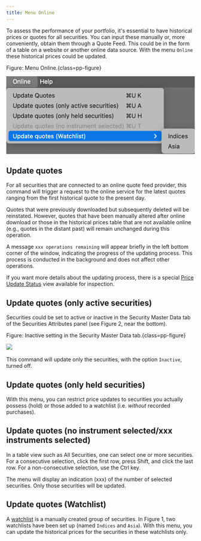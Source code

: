 ```yaml
---
title: Menu Online
---
```


To assess the performance of your portfolio, it's essential to have historical prices or quotes for all securities. You can input these manually or, more conveniently, obtain them through a Quote Feed. This could be in the form of a table on a website or another online data source. With the menu `Online` these historical prices could be updated.

Figure: Menu Online.{class=pp-figure}

![](./mnu-online.png)


## Update quotes
For all securities that are connected to an online quote feed provider, this command will trigger a request to the online service for the latest quotes ranging from the first historical quote to the present day.

Quotes that were previously downloaded but subsequently deleted will be reinstated. However, quotes that have been manually altered after online download or those in the historical prices table that are not available online (e.g., quotes in the distant past) will remain unchanged during this operation.

A message `xxx operations remaining` will appear briefly in the left bottom corner of the window, indicating the progress of the updating process. This process is conducted in the background and does not affect other operations.

If you want more details about the updating process, there is a special [Price Update Status](./view/general-data/price-update-status.md) view available for inspection.

## Update quotes (only active securities)

Securities could be set to active or inactive in the Security Master Data tab of the Securities Attributes panel (see Figure 2, near the bottom).

Figure: Inactive setting in the Security Master Data tab.{class=pp-figure}

![](../reference/file/images/securities-master-data.svg)

This command will update only the securities, with the option `Inactive`, turned off.

## Update quotes (only held securities)

With this menu, you can restrict price updates to securities you actually possess (hold) or those added to a watchlist (i.e. *without* recorded purchases).


## Update quotes (no instrument selected/xxx instruments selected)

In a table view such as All Securities, one can select one or more securities. For a consecutive selection, click the first row, press Shift, and click the last row. For a non-consecutive selection, use the Ctrl key.

The menu will display an indication (xxx) of the number of selected securities. Only those securities will be updated.

## Update quotes (Watchlist)

A [watchlist](../reference/file/new.md#watchlist) is a manually created group of
securities. In Figure 1, two watchlists have been set up (named `Indices` and `Asia`). With this menu, you can update the historical prices for the securities in these watchlists only.